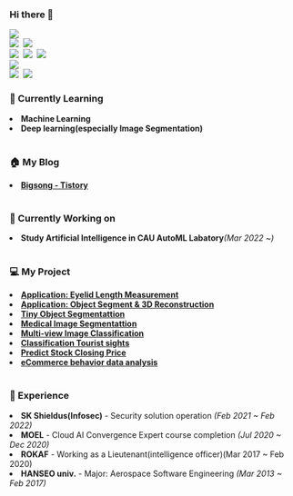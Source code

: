 ### Hi there 👋

<img src="https://img.shields.io/badge/Python-3766AB?style=flat-square&logo=Python&logoColor=white"/></a><br>
<img src="https://img.shields.io/badge/Tensorflow-FF6F00?style=flat-square&logo=Tensorflow&logoColor=white"/></a>&nbsp;
<img src="https://img.shields.io/badge/PyTorch-EE4C2C?style=flat-square&logo=PyTorch&logoColor=white"/></a><br>
<img src="https://img.shields.io/badge/MySQL-4479A1?style=flat-square&logo=MySQL&logoColor=white"/></a>&nbsp;
<img src="https://img.shields.io/badge/ORACLE-F80000?style=flat-square&logo=Oracle&logoColor=white"/></a>&nbsp;
<img src="https://img.shields.io/badge/MariaDB-003545?style=flat-square&logo=MariaDB&logoColor=white"/></a><br>
<img src="https://img.shields.io/badge/Django-092E20?style=flat-square&logo=Django&logoColor=white"/><br>
<img src="https://img.shields.io/badge/AWS-232F3E?style=flat-square&logo=Amazon AWS&logoColor=white"/></a>&nbsp;
<img src="https://img.shields.io/badge/Azure-0078D4?style=flat-square&logo=Microsoft Azure&logoColor=white"/></a><br>

<h3><g-emoji class="g-emoji" alias="dizzy" fallback-src="https://github.githubassets.com/images/icons/emoji/unicode/1f4ab.png">🌱</g-emoji> Currently Learning</h3>
<li><strong>Machine Learning</strong></li>
<li><strong>Deep learning(especially Image Segmentation)</strong></li><br>


<h3><g-emoji class="g-emoji" alias="dizzy" fallback-src="https://github.githubassets.com/images/icons/emoji/unicode/1f4ab.png">🏠</g-emoji> My Blog</h3>
<li><strong><a href="https://bigsong.tistory.com/">Bigsong - Tistory</a></strong></li><br>

<h3><g-emoji class="g-emoji" alias="dizzy" fallback-src="https://github.githubassets.com/images/icons/emoji/unicode/1f4ab.png">🔭</g-emoji> Currently Working on</h3>
<li><strong>Study Artificial Intelligence in CAU AutoML Labatory</strong><em>(Mar 2022 ~)</em></li><br>

<h3><g-emoji class="g-emoji" alias="dizzy" fallback-src="https://github.githubassets.com/images/icons/emoji/unicode/1f4ab.png">💻</g-emoji> My Project</h3>
<li><strong><a href="https://github.com/song248/Reconstruction">Application: Eyelid Length Measurement</a></strong></li>
<li><strong><a href="https://github.com/song248/Reconstruction">Application: Object Segment & 3D Reconstruction</a></strong></li>
<li><strong><a href="https://github.com/song248/ReflexNet">Tiny Object Segmentattion</a></strong></li>
<li><strong><a href="https://github.com/song248/Medical-Image-Segmentation">Medical Image Segmentattion</a></strong></li>
<li><strong><a href="https://github.com/song248/Multi-view-classification">Multi-view Image Classification</a></strong></li>
<li><strong><a href="https://github.com/song248/Image_Classification_EfficientNet.git">Classification Tourist sights</a></strong></li>
<li><strong><a href="https://github.com/song248/Predict_Stock_Using-LSTM.git">Predict Stock Closing Price</a></strong></li>
<li><strong><a href="https://github.com/song248/eCommerce-behavior-data-analysis.git">eCommerce behavior data analysis</a></strong></li><br>


<h3><g-emoji class="g-emoji" alias="dizzy" fallback-src="https://github.githubassets.com/images/icons/emoji/unicode/1f4ab.png">💫</g-emoji> Experience</h3>
<li><strong>SK Shieldus(Infosec)</strong> - Security solution operation <em>(Feb 2021 ~ Feb 2022)</em></li>
<li><strong>MOEL</strong> - Cloud AI Convergence Expert course completion <em>(Jul 2020 ~ Dec 2020)</em></li>
<li><strong>ROKAF</strong> - Working as a Lieutenant(intelligence officer)(Mar 2017 ~ Feb 2020)</em></li>
<li><strong>HANSEO univ.</strong> - Major: Aerospace Software Engineering <em>(Mar 2013 ~ Feb 2017)</em></li>

<!--
**song248/song248** is a ✨ _special_ ✨ repository because its `README.md` (this file) appears on your GitHub profile.

Here are some ideas to get you started:

- 🔭 I’m currently working on ...
- 🌱 I’m currently learning ...
- 👯 I’m looking to collaborate on ...
- 🤔 I’m looking for help with ...
- 💬 Ask me about ...
- 📫 How to reach me: ...
- 😄 Pronouns: ...
- ⚡ Fun fact: ...
-->
